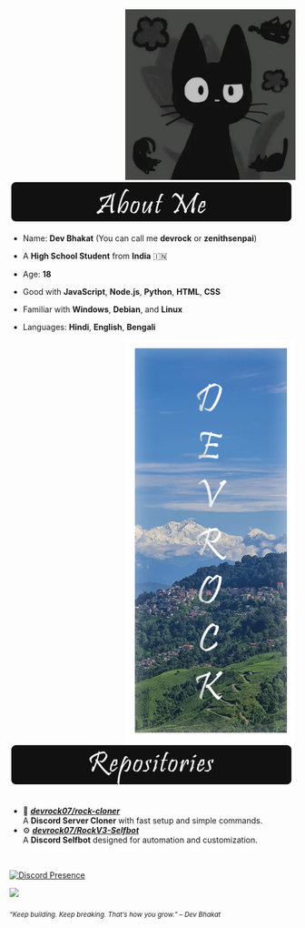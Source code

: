 <div>
<img src="./assets/HeadIcon.png" width="300" align="right" />
<br/>
<br/>
<img src="./assets/AboutMe.png" width="500" />
<br/>
  
- Name: **Dev Bhakat** (You can call me **devrock** or **zenithsenpai**)

- A **High School Student** from **India** 🇮🇳  
- Age: **18**

- Good with **JavaScript**, **Node.js**, **Python**, **HTML**, **CSS**  
- Familiar with **Windows**, **Debian**, and **Linux**

- Languages: **Hindi**, **English**, **Bengali**
<img src="./assets/banner.png" width="300" align="right" />
<br/>
<br/>
<img src="./assets/Repo.png" width="500" />
<br/>
<br/>
  
- 🧰 [***devrock07/rock-cloner***](https://github.com/devrock07/rock-cloner) <br/>
  A **Discord Server Cloner** with fast setup and simple commands.
- ⚙️ [***devrock07/RockV3-Selfbot***](https://github.com/devrock07/RockV3-Selfbot) <br/>
  A **Discord Selfbot** designed for automation and customization.
<br/>

[![Discord Presence](https://lanyard.cnrad.dev/api/959733702609494076)](https://discord.com/users/959733702609494076)

![](https://github-readme-stats.vercel.app/api?username=devrock07&theme=omni&hide_border=false&include_all_commits=true&count_private=false)
  
<sub>*“Keep building. Keep breaking. That’s how you grow.” – Dev Bhakat*</sub>

</div>
